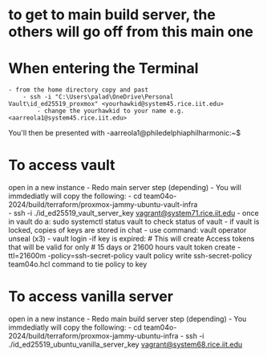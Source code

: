 
# to get to main build server, the others will go off from this main one #

# When entering the Terminal #
    - from the home directory copy and past
        - ssh -i "C:\Users\palad\OneDrive\Personal Vault\id_ed25519_proxmox" <yourhawkid@system45.rice.iit.edu>
            - change the yourhawkid to your name e.g. <aarreola1@system45.rice.iit.edu>
You'll then be presented with
    -aarreola1@philedelphiaphilharmonic:~$

       

# To access vault #
open in a new instance 
    - Redo main server step (depending)
        - You will immdediatly will copy the following:
            - cd team04o-2024/build/terraform/proxmox-jammy-ubuntu-vault-infra  
                - ssh -i ./id_ed25519_vault_server_key vagrant@system71.rice.iit.edu
                    - once in vault do a: sudo systemctl status vault to check status of vault
                        - if vault is locked, copies of keys are stored in chat
                            - use command: vault operator unseal (x3)
                                - vault login
                                    -if key is expired: 
                                        # This will create Access tokens that will be valid for only
                                        # 15 days or 21600 hours
                                        vault token create -ttl=21600m -policy=ssh-secret-policy
                                        vault policy write ssh-secret-policy team04o.hcl command to tie policy to key


    

# To access  vanilla server #
open in a new instance
    - Redo main build server step (depending)
            - You immdediatly will copy the following:
                - cd team04o-2024/build/terraform/proxmox-jammy-ubuntu-infra
                    - ssh -i ./id_ed25519_ubuntu_vanilla_server_key vagrant@system68.rice.iit.edu
